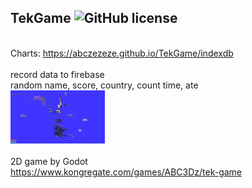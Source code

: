 ## TekGame ![GitHub license](https://img.shields.io/badge/license-MIT-blue.svg)
 <br>Charts: https://abczezeze.github.io/TekGame/indexdb
<br>
<br>record data to firebase
<br>random name, score, country, count time, ate
<br><img src="https://github.com/abc3dz/TekGame/blob/master/screenshot/20200306.gif" width="30%" height="30%">
<br><br>2D game by Godot
<br>https://www.kongregate.com/games/ABC3Dz/tek-game
